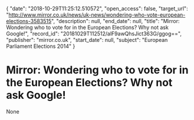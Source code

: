 {
  "date": "2018-10-29T11:25:12.510572", 
  "open_access": false, 
  "target_url": "http://www.mirror.co.uk/news/uk-news/wondering-who-vote-european-elections-3583515", 
  "description": null, 
  "end_date": null, 
  "title": "Mirror: Wondering who to vote for in the European Elections? Why not ask Google!", 
  "record_id": "20181029T112512/alF9awQhsJict363G/ggog==", 
  "publisher": "mirror.co.uk", 
  "start_date": null, 
  "subject": "European Parliament Elections 2014"
}

# Mirror: Wondering who to vote for in the European Elections? Why not ask Google!

None